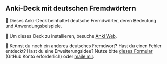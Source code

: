## Anki-Deck mit deutschen Fremdwörtern

:page_with_curl: Dieses Anki-Deck beinhaltet deutsche Fremdwörter, deren Bedeutung und Anwendungsbeispiele. 

:floppy_disk: Um dieses Deck zu installieren, besuche [Anki Web](https://ankiweb.net/shared/info/1987600229).

:loudspeaker: Kennst du noch ein anderes deutsches Fremdwort? Hast du einen Fehler entdeckt? Hast du eine Erweiterungsidee? Nutze bitte [dieses Formular](https://github.com/loelschlaeger/ankidecks/issues/new?assignees=&labels=Deck&template=deck.md) (GitHub Konto erforderlich) oder [maile mir](mailto:oelschlaeger.lennart@gmail.com?subject=Anki%20Decks). 

